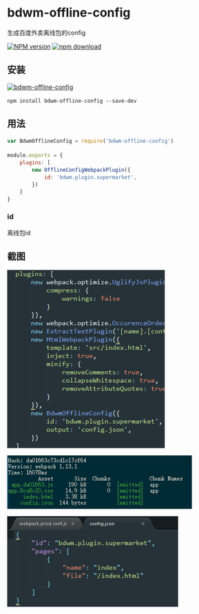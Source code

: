 # bdwm-offline-config
生成百度外卖离线包的config

[![NPM version][npm-image]][npm-url]
[![npm download][download-image]][download-url]

[npm-image]: http://img.shields.io/npm/v/bdwm-offline-config.svg?style=flat-square
[npm-url]: http://npmjs.org/package/bdwm-offline-config
[download-image]: https://img.shields.io/npm/dm/bdwm-offline-config.svg?style=flat-square
[download-url]: https://npmjs.org/package/bdwm-offline-config


## 安装

[![bdwm-offline-config](https://nodei.co/npm/bdwm-offline-config.png)](https://npmjs.org/package/bdwm-offline-config)

`npm install bdwm-offline-config --save-dev`

## 用法

```javascript
var BdwmOfflineConfig = require('bdwm-offline-config')

module.exports = {
    plugins: [
        new OfflineConfigWebpackPlugin({
            id: 'bdwm.plugin.supermarket',
        })
    ]
}
```

### id
离线包id

## 截图

![webpack.conf.js](https://raw.githubusercontent.com/shiye515/bdwm-offline-config/master/screenshot/webpack.conf.js.png)

![cli](https://raw.githubusercontent.com/shiye515/bdwm-offline-config/master/screenshot/cli.png)

![config.json](https://raw.githubusercontent.com/shiye515/bdwm-offline-config/master/screenshot/config.json.png)

